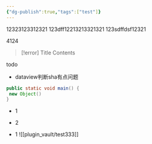 ```yaml
---
{"dg-publish":true,"tags":["test"]}
---
```


12323123312321
123dff12213213321321
123sdffdsf12321

4124



> [!error] Title
> Contents

todo
- dataview判断sha有点问题

```java title="123"
public static void main() {
 new Object()
}
```




- 1


- 2



- 1
![[plugin_vault/test333]]